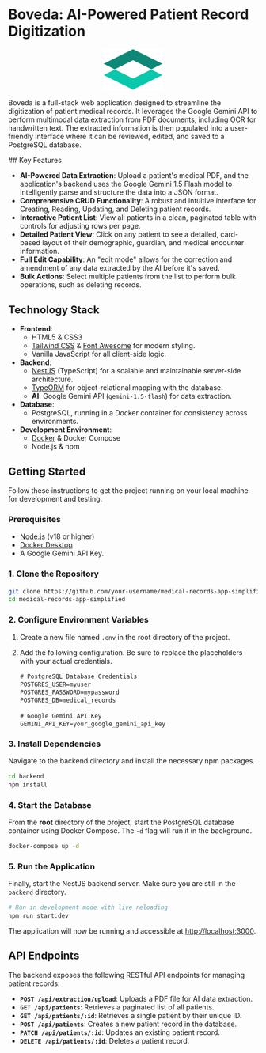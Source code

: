 # Boveda: AI-Powered Patient Record Digitization

<p align="center">
<img src="./backend/public/logo.png" alt="Boveda Logo" width="120">
</p>

Boveda is a full-stack web application designed to streamline the digitization of patient medical records. It leverages the Google Gemini API to perform multimodal data extraction from PDF documents, including OCR for handwritten text. The extracted information is then populated into a user-friendly interface where it can be reviewed, edited, and saved to a PostgreSQL database.

 \#\# Key Features

  * **AI-Powered Data Extraction**: Upload a patient's medical PDF, and the application's backend uses the Google Gemini 1.5 Flash model to intelligently parse and structure the data into a JSON format.
  * **Comprehensive CRUD Functionality**: A robust and intuitive interface for Creating, Reading, Updating, and Deleting patient records.
  * **Interactive Patient List**: View all patients in a clean, paginated table with controls for adjusting rows per page.
  * **Detailed Patient View**: Click on any patient to see a detailed, card-based layout of their demographic, guardian, and medical encounter information.
  * **Full Edit Capability**: An "edit mode" allows for the correction and amendment of any data extracted by the AI before it's saved.
  * **Bulk Actions**: Select multiple patients from the list to perform bulk operations, such as deleting records.

## Technology Stack

  * **Frontend**:
      * HTML5 & CSS3
      * [Tailwind CSS](https://tailwindcss.com/) & [Font Awesome](https://fontawesome.com/) for modern styling.
      * Vanilla JavaScript for all client-side logic.
  * **Backend**:
      * [NestJS](https://nestjs.com/) (TypeScript) for a scalable and maintainable server-side architecture.
      * [TypeORM](https://typeorm.io/) for object-relational mapping with the database.
      * **AI**: Google Gemini API (`gemini-1.5-flash`) for data extraction.
  * **Database**:
      * PostgreSQL, running in a Docker container for consistency across environments.
  * **Development Environment**:
      * [Docker](https://www.docker.com/) & Docker Compose
      * Node.js & npm

## Getting Started

Follow these instructions to get the project running on your local machine for development and testing.

### Prerequisites

  * [Node.js](https://nodejs.org/) (v18 or higher)
  * [Docker Desktop](https://www.docker.com/products/docker-desktop/)
  * A Google Gemini API Key.

### 1\. Clone the Repository

```bash
git clone https://github.com/your-username/medical-records-app-simplified.git
cd medical-records-app-simplified
```

### 2\. Configure Environment Variables

1.  Create a new file named `.env` in the root directory of the project.

2.  Add the following configuration. Be sure to replace the placeholders with your actual credentials.

    ```env
    # PostgreSQL Database Credentials
    POSTGRES_USER=myuser
    POSTGRES_PASSWORD=mypassword
    POSTGRES_DB=medical_records

    # Google Gemini API Key
    GEMINI_API_KEY=your_google_gemini_api_key
    ```

### 3\. Install Dependencies

Navigate to the backend directory and install the necessary npm packages.

```bash
cd backend
npm install
```

### 4\. Start the Database

From the **root** directory of the project, start the PostgreSQL database container using Docker Compose. The `-d` flag will run it in the background.

```bash
docker-compose up -d
```

### 5\. Run the Application

Finally, start the NestJS backend server. Make sure you are still in the `backend` directory.

```bash
# Run in development mode with live reloading
npm run start:dev
```

The application will now be running and accessible at [http://localhost:3000](https://www.google.com/search?q=http://localhost:3000).

## API Endpoints

The backend exposes the following RESTful API endpoints for managing patient records:

  * **`POST /api/extraction/upload`**: Uploads a PDF file for AI data extraction.
  * **`GET /api/patients`**: Retrieves a paginated list of all patients.
  * **`GET /api/patients/:id`**: Retrieves a single patient by their unique ID.
  * **`POST /api/patients`**: Creates a new patient record in the database.
  * **`PATCH /api/patients/:id`**: Updates an existing patient record.
  * **`DELETE /api/patients/:id`**: Deletes a patient record.
